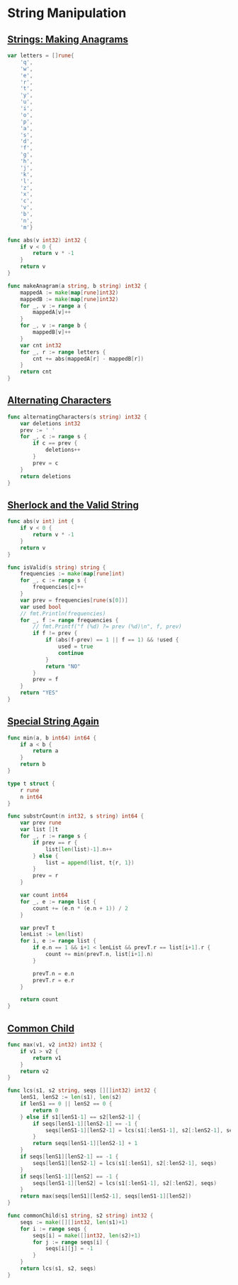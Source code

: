 # String Manipulation

## [Strings: Making Anagrams](https://www.hackerrank.com/challenges/ctci-making-anagrams/problem?h_l=interview&playlist_slugs%5B%5D=interview-preparation-kit&playlist_slugs%5B%5D=strings)

```go
var letters = []rune{
    'q',
    'w',
    'e',
    'r',
    't',
    'y',
    'u',
    'i',
    'o',
    'p',
    'a',
    's',
    'd',
    'f',
    'g',
    'h',
    'j',
    'k',
    'l',
    'z',
    'x',
    'c',
    'v',
    'b',
    'n',
    'm'}

func abs(v int32) int32 {
    if v < 0 {
        return v * -1
    }
    return v
}

func makeAnagram(a string, b string) int32 {
    mappedA := make(map[rune]int32)
    mappedB := make(map[rune]int32)
    for _, v := range a {
        mappedA[v]++
    }
    for _, v := range b {
        mappedB[v]++
    }
    var cnt int32
    for _, r := range letters {
        cnt += abs(mappedA[r] - mappedB[r])
    }
    return cnt
}
```

## [Alternating Characters](https://www.hackerrank.com/challenges/alternating-characters/problem?h_l=interview&playlist_slugs%5B%5D=interview-preparation-kit&playlist_slugs%5B%5D=strings)

```go
func alternatingCharacters(s string) int32 {
    var deletions int32
    prev := ' '
    for _, c := range s {
        if c == prev {
            deletions++
        }
        prev = c
    }
    return deletions
}
```

## [Sherlock and the Valid String](https://www.hackerrank.com/challenges/sherlock-and-valid-string/problem?h_l=interview&playlist_slugs%5B%5D=interview-preparation-kit&playlist_slugs%5B%5D=strings)

```go
func abs(v int) int {
    if v < 0 {
        return v * -1
    }
    return v
}

func isValid(s string) string {
    frequencies := make(map[rune]int)
    for _, c := range s {
        frequencies[c]++
    }
    var prev = frequencies[rune(s[0])]
    var used bool
    // fmt.Println(frequencies)
    for _, f := range frequencies {
        // fmt.Printf("f (%d) ?= prev (%d)\n", f, prev)
        if f != prev {
            if (abs(f-prev) == 1 || f == 1) && !used {
                used = true
                continue
            }
            return "NO"
        }
        prev = f
    }
    return "YES"
}
```

## [Special String Again](https://www.hackerrank.com/challenges/special-palindrome-again/problem?h_l=interview&playlist_slugs%5B%5D=interview-preparation-kit&playlist_slugs%5B%5D=strings)

```go
func min(a, b int64) int64 {
    if a < b {
        return a
    }
    return b
}

type t struct {
    r rune
    n int64
}

func substrCount(n int32, s string) int64 {
    var prev rune
    var list []t
    for _, r := range s {
        if prev == r {
            list[len(list)-1].n++
        } else {
            list = append(list, t{r, 1})
        }
        prev = r
    }

    var count int64
    for _, e := range list {
        count += (e.n * (e.n + 1)) / 2
    }

    var prevT t
    lenList := len(list)
    for i, e := range list {
        if e.n == 1 && i+1 < lenList && prevT.r == list[i+1].r {
            count += min(prevT.n, list[i+1].n)
        }

        prevT.n = e.n
        prevT.r = e.r
    }

    return count
}
```

## [Common Child](https://www.hackerrank.com/challenges/common-child/problem?h_l=interview&playlist_slugs%5B%5D=interview-preparation-kit&playlist_slugs%5B%5D=strings)

```go
func max(v1, v2 int32) int32 {
    if v1 > v2 {
        return v1
    }
    return v2
}

func lcs(s1, s2 string, seqs [][]int32) int32 {
    lenS1, lenS2 := len(s1), len(s2)
    if lenS1 == 0 || lenS2 == 0 {
        return 0
    } else if s1[lenS1-1] == s2[lenS2-1] {
        if seqs[lenS1-1][lenS2-1] == -1 {
            seqs[lenS1-1][lenS2-1] = lcs(s1[:lenS1-1], s2[:lenS2-1], seqs)
        }
        return seqs[lenS1-1][lenS2-1] + 1
    }
    if seqs[lenS1][lenS2-1] == -1 {
        seqs[lenS1][lenS2-1] = lcs(s1[:lenS1], s2[:lenS2-1], seqs)
    }
    if seqs[lenS1-1][lenS2] == -1 {
        seqs[lenS1-1][lenS2] = lcs(s1[:lenS1-1], s2[:lenS2], seqs)
    }
    return max(seqs[lenS1][lenS2-1], seqs[lenS1-1][lenS2])
}

func commonChild(s1 string, s2 string) int32 {
    seqs := make([][]int32, len(s1)+1)
    for i := range seqs {
        seqs[i] = make([]int32, len(s2)+1)
        for j := range seqs[i] {
            seqs[i][j] = -1
        }
    }
    return lcs(s1, s2, seqs)
}
```
